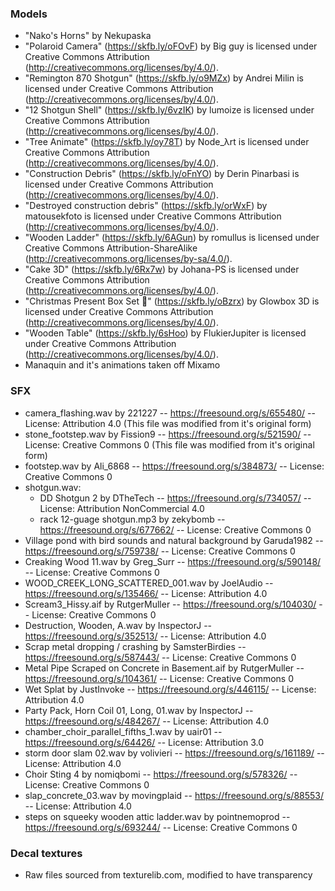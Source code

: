 ### Models

- "Nako's Horns" by Nekupaska
- "Polaroid Camera" (https://skfb.ly/oFOvF) by Big guy is licensed under Creative Commons Attribution (http://creativecommons.org/licenses/by/4.0/).
- "Remington 870 Shotgun" (https://skfb.ly/o9MZx) by Andrei Milin is licensed under Creative Commons Attribution (http://creativecommons.org/licenses/by/4.0/).
- "12 Shotgun Shell" (https://skfb.ly/6vzIK) by lumoize is licensed under Creative Commons Attribution (http://creativecommons.org/licenses/by/4.0/).
- "Tree Animate" (https://skfb.ly/oy78T) by Node_λrt is licensed under Creative Commons Attribution (http://creativecommons.org/licenses/by/4.0/).
- "Construction Debris" (https://skfb.ly/oFnYO) by Derin Pinarbasi is licensed under Creative Commons Attribution (http://creativecommons.org/licenses/by/4.0/).
- "Destroyed construction debris" (https://skfb.ly/orWxF) by matousekfoto is licensed under Creative Commons Attribution (http://creativecommons.org/licenses/by/4.0/).
- "Wooden Ladder" (https://skfb.ly/6AGun) by romullus is licensed under Creative Commons Attribution-ShareAlike (http://creativecommons.org/licenses/by-sa/4.0/).
- "Cake 3D" (https://skfb.ly/6Rx7w) by Johana-PS is licensed under Creative Commons Attribution (http://creativecommons.org/licenses/by/4.0/).
- "Christmas Present Box Set 🎁" (https://skfb.ly/oBzrx) by Glowbox 3D is licensed under Creative Commons Attribution (http://creativecommons.org/licenses/by/4.0/).
- "Wooden Table" (https://skfb.ly/6sHoo) by FlukierJupiter is licensed under Creative Commons Attribution (http://creativecommons.org/licenses/by/4.0/).
- Manaquin and it's animations taken off Mixamo

### SFX

- camera_flashing.wav by 221227 -- https://freesound.org/s/655480/ -- License: Attribution 4.0 (This file was modified from it's original form)
- stone_footstep.wav by Fission9 -- https://freesound.org/s/521590/ -- License: Creative Commons 0 (This file was modified from it's original form)
- footstep.wav by Ali_6868 -- https://freesound.org/s/384873/ -- License: Creative Commons 0
- shotgun.wav:
  - DD Shotgun 2 by DTheTech -- https://freesound.org/s/734057/ -- License: Attribution NonCommercial 4.0
  - rack 12-guage shotgun.mp3 by zekybomb -- https://freesound.org/s/677662/ -- License: Creative Commons 0
- Village pond with bird sounds and natural background by Garuda1982 -- https://freesound.org/s/759738/ -- License: Creative Commons 0
- Creaking Wood 11.wav by Greg_Surr -- https://freesound.org/s/590148/ -- License: Creative Commons 0
- WOOD_CREEK_LONG_SCATTERED_001.wav by JoelAudio -- https://freesound.org/s/135466/ -- License: Attribution 4.0
- Scream3_Hissy.aif by RutgerMuller -- https://freesound.org/s/104030/ -- License: Creative Commons 0
- Destruction, Wooden, A.wav by InspectorJ -- https://freesound.org/s/352513/ -- License: Attribution 4.0
- Scrap metal dropping / crashing by SamsterBirdies -- https://freesound.org/s/587443/ -- License: Creative Commons 0
- Metal Pipe Scraped on Concrete in Basement.aif by RutgerMuller -- https://freesound.org/s/104361/ -- License: Creative Commons 0
- Wet Splat by JustInvoke -- https://freesound.org/s/446115/ -- License: Attribution 4.0
- Party Pack, Horn Coil 01, Long, 01.wav by InspectorJ -- https://freesound.org/s/484267/ -- License: Attribution 4.0
- chamber_choir_parallel_fifths_1.wav by uair01 -- https://freesound.org/s/64426/ -- License: Attribution 3.0
- storm door slam 02.wav by volivieri -- https://freesound.org/s/161189/ -- License: Attribution 4.0
- Choir Sting 4 by nomiqbomi -- https://freesound.org/s/578326/ -- License: Creative Commons 0
- slap_concrete_03.wav by movingplaid -- https://freesound.org/s/88553/ -- License: Attribution 4.0
- steps on squeeky wooden attic ladder.wav by pointnemoprod -- https://freesound.org/s/693244/ -- License: Creative Commons 0

### Decal textures

- Raw files sourced from texturelib.com, modified to have transparency
